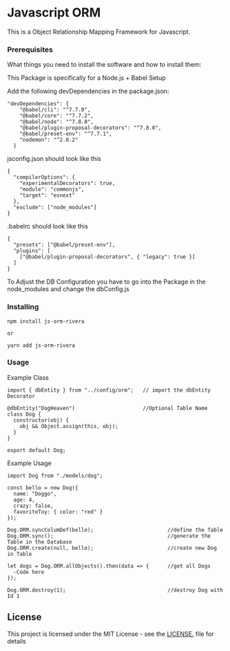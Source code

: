 # Javascript ORM

This is a Object Relationship Mapping Framework for Javascript.

### Prerequisites

What things you need to install the software and how to install them:

This Package is specifically for a Node.js + Babel Setup

Add the following devDependencies in the package.json:

```
"devDependencies": {
    "@babel/cli": "^7.7.0",
    "@babel/core": "^7.7.2",
    "@babel/node": "^7.8.0",
    "@babel/plugin-proposal-decorators": "^7.8.0",
    "@babel/preset-env": "^7.7.1",
    "nodemon": "^2.0.2"
  }
```

jsconfig.json should look like this

```
{
  "compilerOptions": {
    "experimentalDecorators": true,
    "module": "commonjs",
    "target": "esnext"
  },
  "exclude": ["node_modules"]
}
```

.babelrc should look like this

```
{
  "presets": ["@babel/preset-env"],
  "plugins": [
    ["@babel/plugin-proposal-decorators", { "legacy": true }]
  ]
}
```

To Adjust the DB Configuration you have to go into the Package in the node_modules and change the dbConfig.js

### Installing

```
npm install js-orm-rivera

or

yarn add js-orm-rivera
```

### Usage

Example Class

```
import { dbEntity } from "../config/orm";   // import the dbEntity Decorator

@dbEntity("DogHeaven")                      //Optional Table Name
class Dog {
  constructor(obj) {
    obj && Object.assign(this, obj);
  }
}

export default Dog;
```

Example Usage

```
import Dog from "./models/dog";

const bello = new Dog({
  name: "Doggo",
  age: 4,
  crazy: false,
  favoriteToy: { color: "red" }
});

Dog.ORM.syncColumDef(bello);                        //define the Table
Dog.ORM.sync();                                     //generate the Table in the Database
Dog.ORM.create(null, bello);                        //create new Dog in Table

let dogs = Dog.ORM.allObjects().then(data => {      //get all Dogs
  -Code here
});

Dog.ORM.destroy(1);                                 //destroy Dog with Id 1

```

## License

This project is licensed under the MIT License - see the [LICENSE.](LICENSE) file for details

